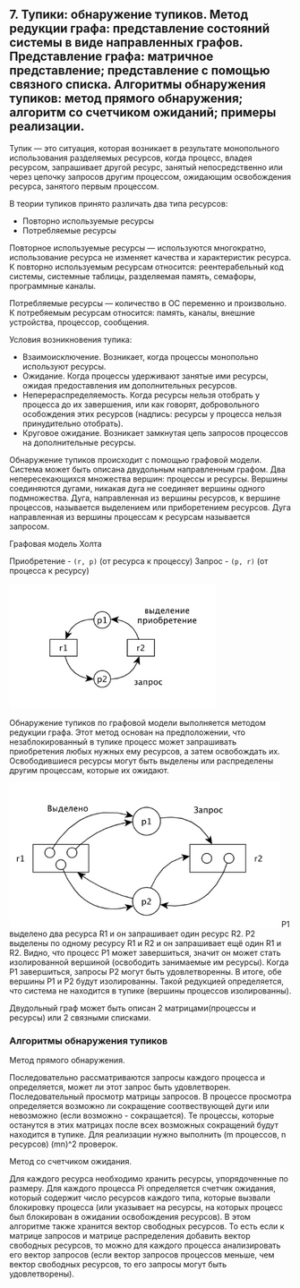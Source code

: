 ## 7. Тупики: обнаружение тупиков. Метод редукции графа: представление состояний системы в виде направленных графов. Представление графа: матричное представление; представление с помощью связного списка. Алгоритмы обнаружения тупиков: метод прямого обнаружения; алгоритм со счетчиком ожиданий; примеры реализации.

Тупик — это ситуация, которая возникает в результате монопольного использования разделяемых ресурсов, когда процесс, владея ресурсом, запрашивает другой ресурс,
занятый непосредственно или через цепочку запросов другим процессом, ожидающим освобождения ресурса, занятого первым процессом.

В теории тупиков принято различать два типа ресурсов:
- Повторно используемые ресурсы
- Потребляемые ресурсы

Повторное используемые ресурсы — используются многократно, использование ресурса не изменяет качества и характеристик ресурса.
К повторно используемым ресурсам относится: реентерабельный код системы, системные таблицы, разделяемая память, семафоры, программные каналы.

Потребляемые ресурсы — количество в ОС переменно и произвольно. К потребяемым ресурсам относится: память, каналы, внешние устройства, процессор, сообщения.

Условия возникновения тупика:
- Взаимоисключение. Возникает, когда процессы монопольно используют ресурсы.
- Ожидание. Когда процессы удерживают занятые ими ресурсы, ожидая предоставления им дополнительных ресурсов.
- Неперераспределяемость. Когда ресурсы нельзя отобрать у процесса до их завершения, или как говорят, добровольного особождения этих ресурсов (надпись: ресурсы у процесса нельзя принудительно отобрать).
- Круговое ожидание. Возникает замкнутая цепь запросов процессов на дополнительные ресурсы.

Обнаружение тупиков происходит с помощью графовой модели. Система может быть описана двудольным направленным графом. Два непересекающихся множества 
вершин: процессы и ресурсы. Вершины соединяются дугами, никакая дуга не соединяет вершины одного подмножества. Дуга, направленная из вершины ресурсов,
к вершине процессов, называется выделением или приборетением ресурсов. Дуга направленная из вершины процессам к ресурсам называется запросом.

Графовая модель Холта

Приобретение - `(r, p)` (от ресурса к процессу)
Запрос - `(p, r)` (от процесса к ресурсу)

![графовая модель Холта](./img/os_7_1.jpeg)

Обнаружение тупиков по графовой модели выполняется методом редукции графа. Этот метод основан на предположении, что незаблокированный в тупике процесс
может запрашивать приобретения любых нужных ему ресурсов, а затем освобождать их. Освободившиеся ресурсы могут быть выделены или распределены другим процессам, которые их ожидают.

![Метод редукции графа](./img/os_7_2.jpeg)
P1 выделено два ресурса R1 и он запрашивает один ресурс R2. P2 выделены по одному ресурсу R1 и R2 и он запрашивает ещё один R1 и R2. Видно, что процесс P1
может завершиться, значит он может стать изолированной вершиной (освободить занимаемые им ресурсы). Когда P1 завершиться, запросы P2 могут быть
удовлетворенны. В итоге, обе вершины P1 и P2 будут изолированны. Такой редукцией определяется, что система не находится в тупике (вершины процессов изолированны).

Двудольный граф может быть описан 2 матрицами(процессы и ресурсы) или 2 связными списками.

### Алгоритмы обнаружения тупиков

Метод прямого обнаружения.

Последовательно рассматриваются запросы каждого процесса и определяется, может ли этот запрос быть удовлетворен. Последовательный просмотр матрицы запросов.
В процессе просмотра определяется возможно ли сокращение соотвествующей дуги или невозможно (если возможно - сокращается). Те процессы, которые останутся в
этих матрицах после всех возможных сокращений будут находится в тупике. Для реализации нужно выполнить (m процессов, n ресурсов) (mn)^2 проверок.

Метод со счетчиком ожидания.

Для каждого ресурса необходимо хранить ресурсы, упорядоченные по размеру. Для каждого процесса Pi определяется счетчик ожидания, который содержит число 
ресурсов каждого типа, которые вызвали блокировку процесса (или указывает на ресурсы, на которых процесс был блокирован в ожидании освобождения ресурсов).
В этом алгоритме также хранится вектор свободных ресурсов. То есть если к матрице запросов и матрице распределения добавить вектор свободных ресурсов,
то можно для каждого процесса анализировать его вектор запросов (если вектор запросов процессов меньше, чем вектор свободных ресурсов, то его запросы могут быть удовлетворены).


